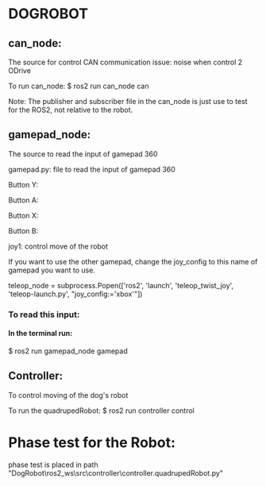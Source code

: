  # DOGROBOT

## can_node:
The source for control CAN communication
issue: noise when control 2 ODrive

To run can_node:
$ ros2 run can_node can

Note: The publisher and subscriber file in the can_node is just use to test for the ROS2, not relative to the robot.

## gamepad_node:
The source to read the input of gamepad 360

gamepad.py: file to read the input of gamepad 360

Button Y:

Button A:

Button X:

Button B:

joy1: control move of the robot

If you want to use the other gamepad, change the joy_config to this name of gamepad you want to use.

teleop_node = subprocess.Popen(['ros2', 'launch', 'teleop_twist_joy', 'teleop-launch.py', "joy_config:='xbox'"])

### To read this input:
#### In the terminal run:
$ ros2 run gamepad_node gamepad

## Controller:
To control moving of the dog's robot

To run the quadrupedRobot:
$ ros2 run controller control

# Phase test for the Robot:
phase test is placed in path "DogRobot\ros2_ws\src\controller\controller.quadrupedRobot.py"
